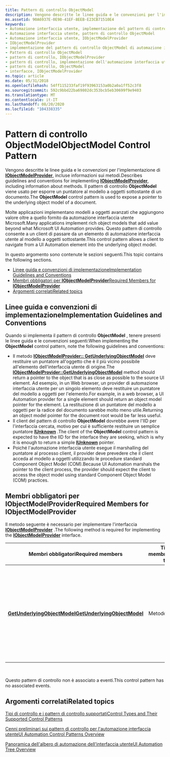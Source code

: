 ```yaml
---
title: Pattern di controllo ObjectModel
description: Vengono descritte le linee guida e le convenzioni per l'implementazione di IObjectModelProvider, incluse informazioni sui metodi. Il pattern di controllo ObjectModel viene usato per esporre un puntatore al modello a oggetti sottostante di un documento.
ms.assetid: 90A6937E-0E98-41EF-8EEB-E23CB71510E4
keywords:
- Automazione interfaccia utente, implementazione del pattern di controllo ObjectModel
- Automazione interfaccia utente, pattern di controllo ObjectModel
- Automazione interfaccia utente, IObjectModelProvider
- IObjectModelProvider
- implementazione del pattern di controllo ObjectModel di automazione interfaccia utente
- Pattern di controllo ObjectModel
- pattern di controllo, IObjectModelProvider
- pattern di controllo, implementazione dell'automazione interfaccia utente ObjectModel
- pattern di controllo, ObjectModel
- interfacce, IObjectModelProvider
ms.topic: article
ms.date: 05/31/2018
ms.openlocfilehash: 54ff115233faf19f93963153a0b2a0a1ff52c3f8
ms.sourcegitcommit: 592c9bbd22ba69802dc353bcb5eb30699f9e9403
ms.translationtype: MT
ms.contentlocale: it-IT
ms.lasthandoff: 08/20/2020
ms.locfileid: "104338335"
---
```

# <a name="objectmodel-control-pattern"></a><span data-ttu-id="8f9d8-114">Pattern di controllo ObjectModel</span><span class="sxs-lookup"><span data-stu-id="8f9d8-114">ObjectModel Control Pattern</span></span>

<span data-ttu-id="8f9d8-115">Vengono descritte le linee guida e le convenzioni per l'implementazione di [**IObjectModelProvider**](/windows/desktop/api/uiautomationcore/nn-uiautomationcore-iobjectmodelprovider), incluse informazioni sui metodi.</span><span class="sxs-lookup"><span data-stu-id="8f9d8-115">Describes guidelines and conventions for implementing [**IObjectModelProvider**](/windows/desktop/api/uiautomationcore/nn-uiautomationcore-iobjectmodelprovider), including information about methods.</span></span> <span data-ttu-id="8f9d8-116">Il pattern di controllo **ObjectModel** viene usato per esporre un puntatore al modello a oggetti sottostante di un documento.</span><span class="sxs-lookup"><span data-stu-id="8f9d8-116">The **ObjectModel** control pattern is used to expose a pointer to the underlying object model of a document.</span></span>

<span data-ttu-id="8f9d8-117">Molte applicazioni implementano modelli a oggetti avanzati che aggiungono valore oltre a quello fornito da automazione interfaccia utente Microsoft.</span><span class="sxs-lookup"><span data-stu-id="8f9d8-117">Many applications implement rich object models that add value beyond what Microsoft UI Automation provides.</span></span> <span data-ttu-id="8f9d8-118">Questo pattern di controllo consente a un client di passare da un elemento di automazione interfaccia utente al modello a oggetti sottostante.</span><span class="sxs-lookup"><span data-stu-id="8f9d8-118">This control pattern allows a client to navigate from a UI Automation element into the underlying object model.</span></span>

<span data-ttu-id="8f9d8-119">In questo argomento sono contenute le sezioni seguenti.</span><span class="sxs-lookup"><span data-stu-id="8f9d8-119">This topic contains the following sections.</span></span>

-   [<span data-ttu-id="8f9d8-120">Linee guida e convenzioni di implementazione</span><span class="sxs-lookup"><span data-stu-id="8f9d8-120">Implementation Guidelines and Conventions</span></span>](#implementation-guidelines-and-conventions)
-   [<span data-ttu-id="8f9d8-121">Membri obbligatori per **IObjectModelProvider**</span><span class="sxs-lookup"><span data-stu-id="8f9d8-121">Required Members for **IObjectModelProvider**</span></span>](#required-members-for-iobjectmodelprovider)
-   [<span data-ttu-id="8f9d8-122">Argomenti correlati</span><span class="sxs-lookup"><span data-stu-id="8f9d8-122">Related topics</span></span>](#related-topics)

## <a name="implementation-guidelines-and-conventions"></a><span data-ttu-id="8f9d8-123">Linee guida e convenzioni di implementazione</span><span class="sxs-lookup"><span data-stu-id="8f9d8-123">Implementation Guidelines and Conventions</span></span>

<span data-ttu-id="8f9d8-124">Quando si implementa il pattern di controllo **ObjectModel** , tenere presenti le linee guida e le convenzioni seguenti:</span><span class="sxs-lookup"><span data-stu-id="8f9d8-124">When implementing the **ObjectModel** control pattern, note the following guidelines and conventions:</span></span>

-   <span data-ttu-id="8f9d8-125">Il metodo [**IObjectModelProvider:: GetUnderlyingObjectModel**](/windows/desktop/api/uiautomationcore/nf-uiautomationcore-iobjectmodelprovider-getunderlyingobjectmodel) deve restituire un puntatore all'oggetto che è il più vicino possibile all'elemento dell'interfaccia utente di origine.</span><span class="sxs-lookup"><span data-stu-id="8f9d8-125">The [**IObjectModelProvider::GetUnderlyingObjectModel**](/windows/desktop/api/uiautomationcore/nf-uiautomationcore-iobjectmodelprovider-getunderlyingobjectmodel) method should return a pointer to the object that is as close as possible to the source UI element.</span></span> <span data-ttu-id="8f9d8-126">Ad esempio, in un Web browser, un provider di automazione interfaccia utente per un singolo elemento deve restituire un puntatore del modello a oggetti per l'elemento.</span><span class="sxs-lookup"><span data-stu-id="8f9d8-126">For example, in a web browser, a UI Automation provider for a single element should return an object model pointer for the element.</span></span> <span data-ttu-id="8f9d8-127">La restituzione di un puntatore del modello a oggetti per la radice del documento sarebbe molto meno utile.</span><span class="sxs-lookup"><span data-stu-id="8f9d8-127">Returning an object model pointer for the document root would be far less useful.</span></span>
-   <span data-ttu-id="8f9d8-128">Il client del pattern di controllo **ObjectModel** dovrebbe avere l'IID per l'interfaccia cercata, motivo per cui è sufficiente restituire un semplice puntatore [**IUnknown**](/windows/desktop/api/unknwn/nn-unknwn-iunknown) .</span><span class="sxs-lookup"><span data-stu-id="8f9d8-128">The client of the **ObjectModel** control pattern is expected to have the IID for the interface they are seeking, which is why it is enough to return a simple [**IUnknown**](/windows/desktop/api/unknwn/nn-unknwn-iunknown) pointer.</span></span>
-   <span data-ttu-id="8f9d8-129">Poiché l'automazione interfaccia utente esegue il marshalling del puntatore al processo client, il provider deve prevedere che il client acceda al modello a oggetti utilizzando le procedure standard Component Object Model (COM).</span><span class="sxs-lookup"><span data-stu-id="8f9d8-129">Because UI Automation marshals the pointer to the client process, the provider should expect the client to access the object model using standard Component Object Model (COM) practices.</span></span>

## <a name="required-members-for-iobjectmodelprovider"></a><span data-ttu-id="8f9d8-130">Membri obbligatori per **IObjectModelProvider**</span><span class="sxs-lookup"><span data-stu-id="8f9d8-130">Required Members for **IObjectModelProvider**</span></span>

<span data-ttu-id="8f9d8-131">Il metodo seguente è necessario per implementare l'interfaccia [**IObjectModelProvider**](/windows/desktop/api/uiautomationcore/nn-uiautomationcore-iobjectmodelprovider) .</span><span class="sxs-lookup"><span data-stu-id="8f9d8-131">The following method is required for implementing the [**IObjectModelProvider**](/windows/desktop/api/uiautomationcore/nn-uiautomationcore-iobjectmodelprovider) interface.</span></span>



| <span data-ttu-id="8f9d8-132">Membri obbligatori</span><span class="sxs-lookup"><span data-stu-id="8f9d8-132">Required members</span></span>                                                                             | <span data-ttu-id="8f9d8-133">Tipo di membro</span><span class="sxs-lookup"><span data-stu-id="8f9d8-133">Member type</span></span> | <span data-ttu-id="8f9d8-134">Note</span><span class="sxs-lookup"><span data-stu-id="8f9d8-134">Notes</span></span>                                                                                                                                                                                                   |
|----------------------------------------------------------------------------------------------|-------------|---------------------------------------------------------------------------------------------------------------------------------------------------------------------------------------------------------|
| [<span data-ttu-id="8f9d8-135">**GetUnderlyingObjectModel**</span><span class="sxs-lookup"><span data-stu-id="8f9d8-135">**GetUnderlyingObjectModel**</span></span>](/windows/desktop/api/uiautomationcore/nf-uiautomationcore-iobjectmodelprovider-getunderlyingobjectmodel) | <span data-ttu-id="8f9d8-136">Metodo</span><span class="sxs-lookup"><span data-stu-id="8f9d8-136">Method</span></span>      | <span data-ttu-id="8f9d8-137">Restituisce un puntatore COM al modello a oggetti sottostante.</span><span class="sxs-lookup"><span data-stu-id="8f9d8-137">Returns a COM pointer to the underlying object model.</span></span> <span data-ttu-id="8f9d8-138">Si prevede che il client chiami il metodo [**IUnknown:: QueryInterface**](/windows/desktop/api/unknwn/nf-unknwn-iunknown-queryinterface(q)) per recuperare i puntatori specifici del modello a oggetti.</span><span class="sxs-lookup"><span data-stu-id="8f9d8-138">The client is expected to call the [**IUnknown::QueryInterface**](/windows/desktop/api/unknwn/nf-unknwn-iunknown-queryinterface(q)) method to retrieve specific object model pointers.</span></span> |



 

<span data-ttu-id="8f9d8-139">Questo pattern di controllo non è associato a eventi.</span><span class="sxs-lookup"><span data-stu-id="8f9d8-139">This control pattern has no associated events.</span></span>

## <a name="related-topics"></a><span data-ttu-id="8f9d8-140">Argomenti correlati</span><span class="sxs-lookup"><span data-stu-id="8f9d8-140">Related topics</span></span>

<dl> <dt>

[<span data-ttu-id="8f9d8-141">Tipi di controllo e i pattern di controllo supportati</span><span class="sxs-lookup"><span data-stu-id="8f9d8-141">Control Types and Their Supported Control Patterns</span></span>](uiauto-controlpatternmapping.md)
</dt> <dt>

[<span data-ttu-id="8f9d8-142">Cenni preliminari sui pattern di controllo per l'automazione interfaccia utente</span><span class="sxs-lookup"><span data-stu-id="8f9d8-142">UI Automation Control Patterns Overview</span></span>](uiauto-controlpatternsoverview.md)
</dt> <dt>

[<span data-ttu-id="8f9d8-143">Panoramica dell'albero di automazione dell'interfaccia utente</span><span class="sxs-lookup"><span data-stu-id="8f9d8-143">UI Automation Tree Overview</span></span>](uiauto-treeoverview.md)
</dt> </dl>

 

 